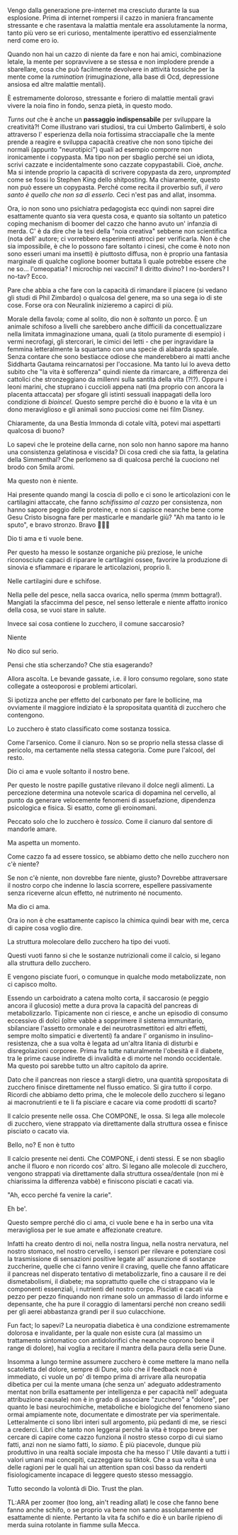 Vengo dalla generazione pre-internet ma cresciuto durante la sua esplosione. Prima di internet rompersi il cazzo in maniera francamente stressante e che rasentava la malattia mentale era assolutamente la norma, tanto più vero se eri curioso, mentalmente iperattivo ed essenzialmente nerd come ero io.

Quando non hai un cazzo di niente da fare e non hai amici, combinazione letale, la mente per sopravvivere a se stessa e non implodere prende a sbarellare, cosa che può facilmente devolvere in attività tossiche per la mente come la *rumination* (rimuginazione, alla base di Ocd, depressione ansiosa ed altre malattie mentali). 

È estremamente doloroso, stressante e foriero di malattie mentali gravi vivere la noia fino in fondo, senza pietà, in questo modo.

*Turns out* che è anche un **passaggio indispensabile** per sviluppare la creatività?! Come illustrano vari studiosi, tra cui Umberto Galimberti, è solo attraverso l' esperienza della noia fortissima stracciapalle che la mente prende a reagire e sviluppa capacità creative che non sono tipiche dei normali (appunto "neurotipici") quali ad esempio comporre non ironicamente i copypasta. Ma tipo non per sbaglio perché sei un idiota, scrivi cazzate e incidentalmente sono cazzate copypastabili. Cioè, *anche.* Ma si intende proprio la capacità di scrivere copypasta da zero, *unprompted* come se fossi lo Stephen King dello shitposting. Ma chiaramente, questo non può essere un copypasta. Perché come recita il proverbio sufi, *il vero santo è quello che non sa di esserlo.* Ceci n'est pas and allat, insomma.

Ora, io non sono uno psichiatra pedagogista ecc quindi non saprei dire esattamente quanto sia vera questa cosa, e quanto sia soltanto un patetico coping mechanism di boomer del cazzo che hanno avuto un' infanzia di merda. C' è da dire che la tesi della "noia creativa" sebbene non scientifica (nota dell' autore; ci vorrebbero esperimenti atroci per verificarla. Non è che sia impossibile, è che lo possono fare soltanto i cinesi, che come è noto non sono esseri umani ma insetti) è piuttosto diffusa, non è proprio una fantasia marginale di qualche coglione boomer buttata lì quale potrebbe essere che ne so... l'omeopatia? I microchip nei vaccini? Il diritto divino? I no-borders? I no-tav? Ecco.

Pare che abbia a che fare con la capacità di rimandare il piacere (si vedano gli studi di Phil Zimbardo) o qualcosa del genere, ma so una sega io di ste cose. Forse ora con Neuralink inizieremo a capirci di più.

Morale della favola; come al solito, dio non è *soltanto* un porco. È un animale schifoso a livelli che sarebbero anche difficili da concettualizzare nella limitata immaginazione umana, quali (a titolo puramente di esempio) i vermi necrofagi, gli stercorari, le cimici dei letti - che per ingravidare la femmina letteralmente la squartano con una specie di alabarda spaziale. Senza contare che sono bestiacce odiose che manderebbero ai matti anche Siddharta Gautama reincarnatosi per l'occasione. Ma tanto lui lo aveva detto subito che "la vita è sofferenza" quindi niente da rimarcare, a differenza dei cattolici che stronzeggiano da millenni sulla santità della vita (?!?). Oppure i leoni marini, che stuprano i cuccioli appena nati (ma proprio con ancora la placenta attaccata) per sfogare gli istinti sessuali inappagati della loro condizione di *bioincel.* Questo sempre perché dio è buono e la vita è un dono meraviglioso e gli animali sono pucciosi come nei film Disney.

Chiaramente, da una Bestia Immonda di cotale viltà, potevi mai aspettarti qualcosa di buono?

Lo sapevi che le proteine della carne, non solo non hanno sapore ma hanno una consistenza gelatinosa e viscida? Di cosa credi che sia fatta, la gelatina della Simmenthal? Che perlomeno sa di qualcosa perché la cuociono nel brodo con 5mila aromi.

Ma questo non è niente.

Hai presente quando mangi la coscia di pollo e ci sono le articolazioni con le cartilagini attaccate, che fanno *schifissimo al cazzo* per consistenza, non hanno sapore peggio delle proteine, e non si capisce neanche bene come Gesu Cristo bisogna fare per masticarle e mandarle giù? "Ah ma tanto io le sputo", e bravo stronzo. Bravo 👏👏👏

Dio ti ama e ti vuole bene.

Per questo ha messo le sostanze organiche più preziose, le uniche riconosciute capaci di riparare le cartilagini ossee, favorire la produzione di sinovia e sfiammare e riparare le articolazioni, proprio lì. 

Nelle cartilagini dure e schifose.

Nella pelle del pesce, nella sacca ovarica, nello sperma (mmm bottagra!). Mangiati la sfaccimma del pesce, nel senso letterale e niente affatto ironico della cosa, se vuoi stare in salute.

Invece sai cosa contiene lo zucchero, il comune saccarosio? 

Niente

No dico sul serio.

Pensi che stia scherzando? Che stia esagerando?

Allora ascolta. Le bevande gassate, i.e. il loro consumo regolare, sono state collegate a osteoporosi e problemi articolari.

Si ipotizza anche per effetto del carbonato per fare le bollicine, ma ovviamente il maggiore indiziato è la spropositata quantità di zucchero che contengono.

Lo zucchero è stato classificato come sostanza tossica.

Come l'arsenico. Come il cianuro. Non so se proprio nella stessa classe di pericolo, ma certamente nella stessa categoria. Come pure l'alcool, del resto. 

Dio ci ama e vuole soltanto il nostro bene.

Per questo le nostre papille gustative rilevano il dolce negli alimenti. La percezione determina una notevole scarica di dopamina nel cervello, al punto da generare velocemente fenomeni di assuefazione, dipendenza psicologica e fisica. Si esatto, come gli eroinomani.

Peccato solo che lo zucchero è *tossico.* Come il cianuro dal sentore di mandorle amare.

Ma aspetta un momento.

Come cazzo fa ad essere tossico, se abbiamo detto che nello zucchero non c'è niente?

Se non c'è niente, non dovrebbe fare niente, giusto? Dovrebbe attraversare il nostro corpo che indenne lo lascia scorrere, espellere passivamente senza riceverne alcun effetto, né nutrimento né nocumento.

Ma dio ci ama. 

Ora io non è che esattamente capisco la chimica quindi bear with me, cerca di capire cosa voglio dire.

La struttura molecolare dello zucchero ha tipo dei vuoti.

Questi vuoti fanno si che le sostanze nutrizionali come il calcio, si legano alla struttura dello zucchero.

E vengono pisciate fuori, o comunque in qualche modo metabolizzate, non ci capisco molto.

Essendo un carboidrato a catena molto corta, il saccarosio (e peggio ancora il glucosio) mette a dura prova la capacità del pancreas di metabolizzarlo. Tipicamente non ci riesce, e anche un episodio di consumo eccessivo di dolci (oltre vabbè a sopprimere il sistema immunitario, sbilanciare l'assetto ormonale e dei neurotrasmettitori ed altri effetti, sempre molto simpatici e divertenti) fa andare l' organismo in insulino-resistenza, che a sua volta è legata ad un'altra litania di disturbi e disregolazioni corporee. Prima fra tutte naturalmente l'obesità e il diabete, tra le prime cause indirette di invalidità e di morte nel mondo occidentale. Ma questo poi sarebbe tutto un altro capitolo da aprire.

Dato che il pancreas non riesce a stargli dietro, una quantità spropositata di zucchero finisce direttamente nel flusso ematico. Si gira tutto il corpo. Ricordi che abbiamo detto prima, che le molecole dello zucchero si legano ai macronutrienti e te li fa pisciare e cacare via come prodotti di scarto?

Il calcio presente nelle ossa. Che COMPONE, le ossa. Si lega alle molecole di zucchero, viene strappato via direttamente dalla struttura ossea e finisce pisciato o cacato via.

Bello, no? E non è tutto

Il calcio presente nei denti. Che COMPONE, i denti stessi. E se non sbaglio anche il fluoro e non ricordo cos' altro. Si legano alle molecole di zucchero, vengono strappati via direttamente dalla struttura ossea/dentale (non mi è chiarissima la differenza vabbè) e finiscono pisciati e cacati via.

"Ah, ecco perché fa venire la carie".

Eh be'.

Questo sempre perché dio ci ama, ci vuole bene e ha in serbo una vita meravigliosa per le sue amate e affezionate creature.

Infatti ha creato dentro di noi, nella nostra lingua, nella nostra nervatura, nel nostro stomaco, nel nostro cervello, i sensori per rilevare e potenziare così la trasmissione di sensazioni positive legate all' assunzione di sostanze zuccherine, quelle che ci fanno venire il craving, quelle che fanno affaticare il pancreas nel disperato tentativo di metabolizzarle, fino a causare il re dei dismetabolismi, il diabete; ma soprattutto quelle che ci strappano via le componenti essenziali, i nutrienti del nostro corpo. Pisciati e cacati via pezzo per pezzo finquando non rimane solo un ammasso di lardo informe e depensante, che ha pure il coraggio di lamentarsi perché non creano sedili per gli aerei abbastanza grandi per il suo culacchione.

Fun fact; lo sapevi? La neuropatia diabetica è una condizione estremamente dolorosa e invalidante, per la quale non esiste cura (al massimo un trattamento sintomatico con antidolorifici che neanche coprono bene il range di dolore), hai voglia a recitare il mantra della paura della serie Dune. 

Insomma a lungo termine assumere zucchero è come mettere la mano nella scatoletta del dolore, sempre di Dune, solo che il feedback non è immediato, ci vuole un po' di tempo prima di arrivare alla neuropatia dibetica per cui la mente umana (che senza un' adeguato addestramento mentat non brilla esattamente per intelligenza e per capacità nell' adeguata attribuzione causale) non è in grado di associare "zucchero" a "dolore", per quanto le basi neurochimiche, metaboliche e biologiche del fenomeno siano ormai ampiamente note, documentate e dimostrate per via sperimentale. Letteralmente ci sono libri interi sull argomento, più pedanti di me, se riesci a crederci. Libri che tanto non leggerai perché la vita è troppo breve per cercare di capire come cazzo funziona il nostro stesso corpo di cui siamo fatti, anzi non ne siamo fatti, lo *siamo*. È più piacevole, dunque più produttivo in una realtà sociale imposta che ha messo l' Utile davanti a tutti i valori umani mai concepiti, cazzeggiare su tiktok. Che a sua volta è una delle ragioni per le quali hai un attention span così basso da renderti fisiologicamente incapace di leggere questo stesso messaggio.

Tutto secondo la volontà di Dio. Trust the plan.

TL:ARA per zoomer (too long, ain't reading allat) le cose che fanno bene fanno anche schifo, o se proprio va bene non sanno assolutamente ed esattamente di niente.
Pertanto la vita fa schifo e dio è un barile ripieno di merda suina rotolante in fiamme sulla Mecca.
